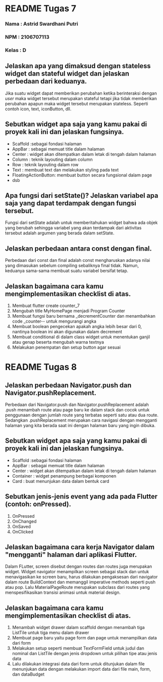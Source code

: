 # README Tugas 7
### Nama : Astrid Swardhani Putri
### NPM : 2106707113
### Kelas : D


## Jelaskan apa yang dimaksud dengan stateless widget dan stateful widget dan jelaskan perbedaan dari keduanya.
Jika suatu widget dapat memberikan perubahan ketika berinteraksi dengan _user_ maka widget tersebut merupakan stateful tetapi jika tidak memberikan perubahan apapun maka widget tersebut merupakan stateless. Seperti contoh icon, text, iconButton, dll.

## Sebutkan widget apa saja yang kamu pakai di proyek kali ini dan jelaskan fungsinya.
* Scaffold :sebagai fondasi halaman
* AppBar : sebagai memuat title dalam halaman
* Center : widget akan ditempatkan dalam letak di tengah dalam halaman
* Column : teknik layouting dalam column
* Row : teknik layouting dalam row
* Text : membuat text dan melakukan styling pada text
* FloatingActionButton: membuat button secara fungsional dalam page
* dsb

## Apa fungsi dari setState()? Jelaskan variabel apa saja yang dapat terdampak dengan fungsi tersebut.
Fungsi dari setState adalah untuk memberitahukan widget bahwa ada objek yang berubah sehingga variabel yang akan terdampak dari aktivitas tersebut adalah argumen yang berada dalam setState.

## Jelaskan perbedaan antara const dengan final.
Perbedaan dari const dan final adalah const mengharuskan adanya nilai yang dimasukan sebelum compiling sebaliknya final tidak. Namun, keduanya sama-sama membuat suatu variabel bersifat tetap.

## Jelaskan bagaimana cara kamu mengimplementasikan checklist di atas.
1. Membuat flutter create counter_7
2. Mengubah title MyHomePage menjadi Program Counter
3. Membuat fungsi baru bernama _decrementCounter dan menambahkan code _counter-- untuk mengurangi angka
4. Membuat boolean pengecekan apakah angka lebih besar dari 0, nantinya boolean ini akan digunakan dalam decrement
5. Membuat conditional di dalam class widget untuk menentukan ganjil atau genap beserta mengubah warna textnya
6. Melakukan penempatan dan setup button agar sesuai

###
###

# README Tugas 8
## Jelaskan perbedaan Navigator.push dan Navigator.pushReplacement.
Perbedaan dari Navigator.push dan Navigator.pushReplacement adalah .push menambah route atau page baru ke dalam stack dan cocok untuk penggunaan dengan jumlah route yang terbatas seperti satu atau dua route. Sedangkan .pushReplacement merupakan cara navigasi dengan mengganti halaman yang kita berada saat ini dengan halaman baru yang ingin dibuka. 
## Sebutkan widget apa saja yang kamu pakai di proyek kali ini dan jelaskan fungsinya.
* Scaffold :sebagai fondasi halaman
* AppBar : sebagai memuat title dalam halaman
* Center : widget akan ditempatkan dalam letak di tengah dalam halaman
* Container : widget penampung berbagai komponen
* Card : buat menunjukan data dalam bentuk card

## Sebutkan jenis-jenis event yang ada pada Flutter (contoh: onPressed).
1. OnPressed
2. OnChanged
3. OnSaved
4. OnClicked

## Jelaskan bagaimana cara kerja Navigator dalam "mengganti" halaman dari aplikasi Flutter.
Dalam FLutter, screen disebut dengan routes dan routes juga merupakan widget. Widget navigator menampilkan screen sebagai stack dan untuk menavigasikan ke screen baru, harus dilakukan pengaksesan dari navigator dalam route BuildContext dan memanggil imperative methods seperti push atau pop. Lalu MaterialPageRoute merupakan subclass dari routes yang menspesifikasikan transisi animasi untuk material design. 
## Jelaskan bagaimana cara kamu mengimplementasikan checklist di atas.
1. Menambah widget drawer dalam scaffold dengan menambah tiga ListTile untuk tiga menu dalam drawer
2. Membuat page baru yaitu page form dan page untuk menampilkan data dari form
3. Melakukan setup seperti membuat TextFormField untuk judul dan nominal dan ListTile dengan jenis dropdown untuk pilihan tipe atau jenis data
4. Lalu dilakukan integrasi data dari form untuk ditunjukan dalam file menunjukan data dengan melakukan import data dari file main, form, dan dataBudget
